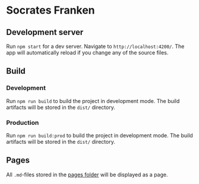 # Socrates Franken

## Development server

Run `npm start` for a dev server. Navigate to `http://localhost:4200/`. The app will automatically reload if you change any of the source files.


## Build

### Development

Run `npm run build` to build the project in development mode. The build artifacts will be stored in the `dist/` directory.

### Production

Run `npm run build:prod` to build the project in development mode. The build artifacts will be stored in the `dist/` directory.

## Pages

All `.md`-files stored in the [pages folder](./src/pages) will be displayed as a page.
